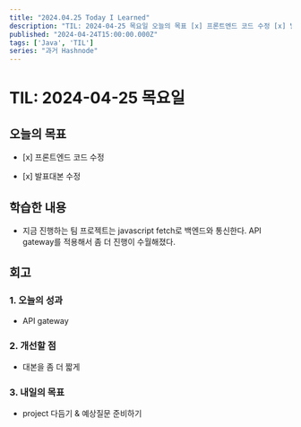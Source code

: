 ```yaml
---
title: "2024.04.25 Today I Learned"
description: "TIL: 2024-04-25 목요일 오늘의 목표 [x] 프론트엔드 코드 수정 [x] 발표대본 수정 학습한 내용 지금 진행하는 팀 프로젝트는 javascript fetch로 백엔드와 통신한다. API gateway를 적용해서 좀 더 진행이 수월해졌다. 회고 1. 오늘의 성과 API gateway 2. 개선할 점 대본을 좀 더 짧게 3. 내일의 목표 project 다듬기 & 예상질문 준비하기"
published: "2024-04-24T15:00:00.000Z"
tags: ['Java', 'TIL']
series: "과거 Hashnode"
---
```


# TIL: 2024-04-25 목요일

## 오늘의 목표

* \[x\] 프론트엔드 코드 수정
    
* \[x\] 발표대본 수정
    

## 학습한 내용

* 지금 진행하는 팀 프로젝트는 javascript fetch로 백엔드와 통신한다. API gateway를 적용해서 좀 더 진행이 수월해졌다.
    

## 회고

### 1\. 오늘의 성과

* API gateway
    

### 2\. 개선할 점

* 대본을 좀 더 짧게
    

### 3\. 내일의 목표

* project 다듬기 & 예상질문 준비하기